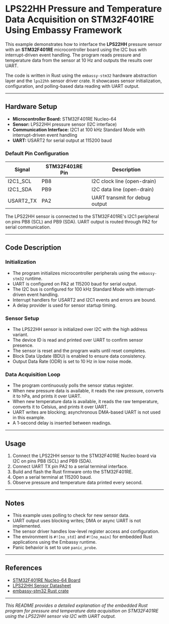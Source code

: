 # LPS22HH Pressure and Temperature Data Acquisition on STM32F401RE Using Embassy Framework

This example demonstrates how to interface the **LPS22HH** pressure sensor with an **STM32F401RE** microcontroller board using the I2C bus with interrupt-driven event handling. The program reads pressure and temperature data from the sensor at 10 Hz and outputs the results over UART.

The code is written in Rust using the `embassy-stm32` hardware abstraction layer and the `lps22hh` sensor driver crate. It showcases sensor initialization, configuration, and polling-based data reading with UART output.

---

## Hardware Setup

- **Microcontroller Board:** STM32F401RE Nucleo-64
- **Sensor:** LPS22HH pressure sensor (I2C interface)
- **Communication Interface:** I2C1 at 100 kHz Standard Mode with interrupt-driven event handling
- **UART:** USART2 for serial output at 115200 baud

### Default Pin Configuration

| Signal       | STM32F401RE Pin | Description                  |
|--------------|-----------------|------------------------------|
| I2C1_SCL     | PB8             | I2C clock line (open-drain)  |
| I2C1_SDA     | PB9             | I2C data line (open-drain)   |
| USART2_TX    | PA2             | UART transmit for debug output|

The LPS22HH sensor is connected to the STM32F401RE's I2C1 peripheral on pins PB8 (SCL) and PB9 (SDA). UART output is routed through PA2 for serial communication.

---

## Code Description

### Initialization

- The program initializes microcontroller peripherals using the `embassy-stm32` runtime.
- UART is configured on PA2 at 115200 baud for serial output.
- The I2C bus is configured for 100 kHz Standard Mode with interrupt-driven event handling.
- Interrupt handlers for USART2 and I2C1 events and errors are bound.
- A delay provider is used for sensor startup timing.

### Sensor Setup

- The LPS22HH sensor is initialized over I2C with the high address variant.
- The device ID is read and printed over UART to confirm sensor presence.
- The sensor is reset and the program waits until reset completes.
- Block Data Update (BDU) is enabled to ensure data consistency.
- Output Data Rate (ODR) is set to 10 Hz in low noise mode.

### Data Acquisition Loop

- The program continuously polls the sensor status register.
- When new pressure data is available, it reads the raw pressure, converts it to hPa, and prints it over UART.
- When new temperature data is available, it reads the raw temperature, converts it to Celsius, and prints it over UART.
- UART writes are blocking; asynchronous DMA-based UART is not used in this example.
- A 1-second delay is inserted between readings.

---

## Usage

1. Connect the LPS22HH sensor to the STM32F401RE Nucleo board via I2C on pins PB8 (SCL) and PB9 (SDA).
2. Connect UART TX pin PA2 to a serial terminal interface.
3. Build and flash the Rust firmware onto the STM32F401RE.
4. Open a serial terminal at 115200 baud.
5. Observe pressure and temperature data printed every second.

---

## Notes

- This example uses polling to check for new sensor data.
- UART output uses blocking writes; DMA or async UART is not implemented.
- The sensor driver handles low-level register access and configuration.
- The environment is `#![no_std]` and `#![no_main]` for embedded Rust applications using the Embassy runtime.
- Panic behavior is set to use `panic_probe`.

---

## References

- [STM32F401RE Nucleo-64 Board](https://www.st.com/en/evaluation-tools/nucleo-f401re.html)
- [LPS22HH Sensor Datasheet](https://www.st.com/resource/en/datasheet/lps22hh.pdf)
- [embassy-stm32 Rust crate](https://docs.rs/embassy-stm32)

---

*This README provides a detailed explanation of the embedded Rust program for pressure and temperature data acquisition on STM32F401RE using the LPS22HH sensor via I2C with UART output.*